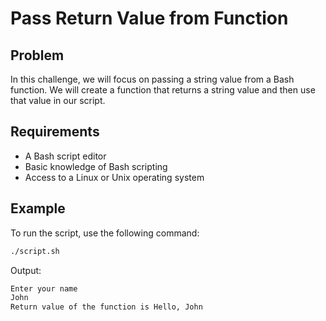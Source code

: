 # Pass Return Value from Function

## Problem

In this challenge, we will focus on passing a string value from a Bash function. We will create a function that returns a string value and then use that value in our script.

## Requirements

- A Bash script editor
- Basic knowledge of Bash scripting
- Access to a Linux or Unix operating system

## Example

To run the script, use the following command:

```bash
./script.sh
```

Output:

```bash
Enter your name
John
Return value of the function is Hello, John
```
